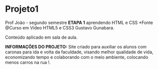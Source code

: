 # Projeto1
Prof João - segundo semestre
**ETAPA 1** aprendendo HTML e CSS
*Fonte @Curso em Vídeo HTML5 e CSS3 Gustavo Gunabara.

Conteúdo aplicado em sala de aula.

**INFORMAÇÕES DO PROJETO:** Site criado para auxiliar os alunos com caronas para ida e volta da faculdade, visando melhor qualidade de vida, economizando tempo e colaborando com o meio ambiente, colocando menos carros na rua !. 


